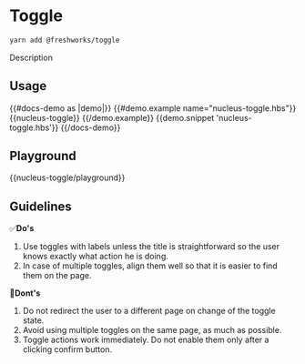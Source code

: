 # Toggle

```sh
yarn add @freshworks/toggle
```

Description

## Usage

{{#docs-demo as |demo|}}
  {{#demo.example name="nucleus-toggle.hbs"}}
    {{nucleus-toggle}}
  {{/demo.example}}
  {{demo.snippet 'nucleus-toggle.hbs'}}
{{/docs-demo}}

## Playground

{{nucleus-toggle/playground}}

## Guidelines

✅**Do's**

1. Use toggles with labels unless the title is straightforward so the user knows exactly what action he is doing.
2. In case of multiple toggles, align them well so that it is easier to find them on the page.

🚫**Dont's**

1. Do not redirect the user to a different page on change of the toggle state. 
2. Avoid using multiple toggles on the same page, as much as possible.
3. Toggle actions work immediately. Do not enable them only after a clicking confirm button.

